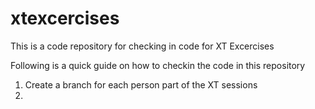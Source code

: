 # xtexcercises
This is a code repository for checking in code for XT Excercises

Following is a quick guide on how to checkin the code in this repository

1. Create a branch for each person part of the XT sessions
2. 

